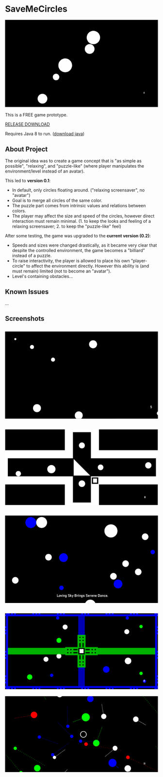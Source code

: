 # SaveMeCircles  
  
![main_preview](_screenshots/preview.gif)  
  
This is a FREE game prototype.  
  
[RELEASE DOWNLOAD](https://github.com/Dark-Gran/SaveMeCircles/releases/tag/0.2)  
  
Requires Java 8 to run. ([download java](https://www.java.com/en/download/))  
  
  
## About Project  
  
The original idea was to create a game concept that is "as simple as possible", "relaxing", and "puzzle-like" (where player manipulates the environment/level instead of an avatar).  

This led to **version 0.1**:  
- In default, only circles floating around. ("relaxing screensaver", no "avatar")  
- Goal is to merge all circles of the same color.  
- The puzzle part comes from intrinsic values and relations between colors.  
- The player may affect the size and speed of the circles, however direct interaction must remain minimal. (1. to keep the looks and feeling of a relaxing screensaver; 2. to keep the "puzzle-like" feel)  

After some testing, the game was upgraded to the **current version (0.2)**:  
- Speeds and sizes were changed drastically, as it became very clear that despite the controlled environment, the game becomes a "billiard" instead of a puzzle.
- To raise interactivity, the player is allowed to place his own "player-circle" to affect the environment directly. However this ability is (and must remain) limited (not to become an "avatar").
- Level's containing obstacles...
  
  
## Known Issues  
  
...  
  
  
## Screenshots
  
![preview1](_screenshots/screen0.png)  
---  
![preview2](_screenshots/screen2.png)  
---  
![preview3](_screenshots/screen1.png)  
---  
![preview4](_screenshots/screen4.png)  
---  
![preview5](_screenshots/screen3.png)  
  
  
